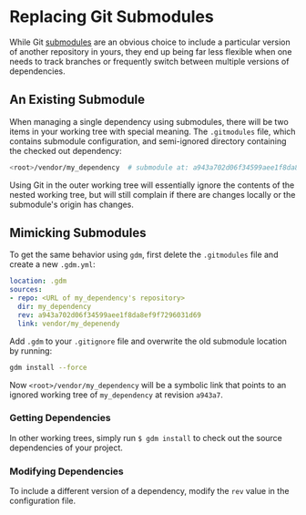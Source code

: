# Replacing Git Submodules

While Git [submodules](http://git-scm.com/docs/git-submodule) are an obvious choice to include a particular version of another repository in yours, they end up being far less flexible when one needs to track branches or frequently switch between multiple versions of dependencies.

## An Existing Submodule

When managing a single dependency using submodules, there will be two items in your working tree with special meaning. The `.gitmodules` file, which contains submodule configuration, and semi-ignored directory containing the checked out dependency:

```sh
<root>/vendor/my_dependency  # submodule at: a943a702d06f34599aee1f8da8ef9f7296031d69
```

Using Git in the outer working tree will essentially ignore the contents of the nested working tree, but will still complain if there are changes locally or the submodule's origin has changes.

## Mimicking Submodules

To get the same behavior using `gdm`, first delete the `.gitmodules` file and create a new `.gdm.yml`:

```yaml
location: .gdm
sources:
- repo: <URL of my_dependency's repository>
  dir: my_dependency
  rev: a943a702d06f34599aee1f8da8ef9f7296031d69
  link: vendor/my_depenendy
```

Add `.gdm` to your `.gitignore` file and overwrite the old submodule location by running:

```sh
gdm install --force
```

Now `<root>/vendor/my_dependency` will be a symbolic link that points to an ignored working tree of `my_dependency` at revision `a943a7`.

### Getting Dependencies

In other working trees, simply run `$ gdm install` to check out the source dependencies of your project.

### Modifying Dependencies

To include a different version of a dependency, modify the `rev` value in the configuration file.
